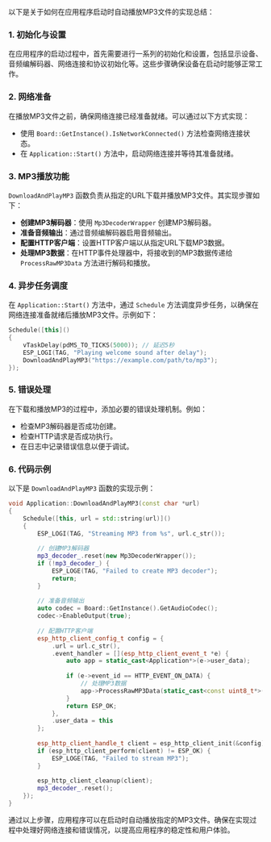 以下是关于如何在应用程序启动时自动播放MP3文件的实现总结：

### 1. 初始化与设置

在应用程序的启动过程中，首先需要进行一系列的初始化和设置，包括显示设备、音频编解码器、网络连接和协议初始化等。这些步骤确保设备在启动时能够正常工作。

### 2. 网络准备

在播放MP3文件之前，确保网络连接已经准备就绪。可以通过以下方式实现：
- 使用 `Board::GetInstance().IsNetworkConnected()` 方法检查网络连接状态。
- 在 `Application::Start()` 方法中，启动网络连接并等待其准备就绪。

### 3. MP3播放功能

`DownloadAndPlayMP3` 函数负责从指定的URL下载并播放MP3文件。其实现步骤如下：

- **创建MP3解码器**：使用 `Mp3DecoderWrapper` 创建MP3解码器。
- **准备音频输出**：通过音频编解码器启用音频输出。
- **配置HTTP客户端**：设置HTTP客户端以从指定URL下载MP3数据。
- **处理MP3数据**：在HTTP事件处理器中，将接收到的MP3数据传递给 `ProcessRawMP3Data` 方法进行解码和播放。

### 4. 异步任务调度

在 `Application::Start()` 方法中，通过 `Schedule` 方法调度异步任务，以确保在网络连接准备就绪后播放MP3文件。示例如下：

```cpp
Schedule([this]()
{
    vTaskDelay(pdMS_TO_TICKS(5000)); // 延迟5秒
    ESP_LOGI(TAG, "Playing welcome sound after delay");
    DownloadAndPlayMP3("https://example.com/path/to/mp3");
});
```

### 5. 错误处理

在下载和播放MP3的过程中，添加必要的错误处理机制。例如：
- 检查MP3解码器是否成功创建。
- 检查HTTP请求是否成功执行。
- 在日志中记录错误信息以便于调试。

### 6. 代码示例

以下是 `DownloadAndPlayMP3` 函数的实现示例：

```cpp
void Application::DownloadAndPlayMP3(const char *url)
{
    Schedule([this, url = std::string(url)]()
    {
        ESP_LOGI(TAG, "Streaming MP3 from %s", url.c_str());
        
        // 创建MP3解码器
        mp3_decoder_.reset(new Mp3DecoderWrapper());
        if (!mp3_decoder_) {
            ESP_LOGE(TAG, "Failed to create MP3 decoder");
            return;
        }
        
        // 准备音频输出
        auto codec = Board::GetInstance().GetAudioCodec();
        codec->EnableOutput(true);
        
        // 配置HTTP客户端
        esp_http_client_config_t config = {
            .url = url.c_str(),
            .event_handler = [](esp_http_client_event_t *e) {
                auto app = static_cast<Application*>(e->user_data);
                
                if (e->event_id == HTTP_EVENT_ON_DATA) {
                    // 处理MP3数据
                    app->ProcessRawMP3Data(static_cast<const uint8_t*>(e->data), e->data_len);
                }
                return ESP_OK;
            },
            .user_data = this
        };
        
        esp_http_client_handle_t client = esp_http_client_init(&config);
        if (esp_http_client_perform(client) != ESP_OK) {
            ESP_LOGE(TAG, "Failed to stream MP3");
        }
        
        esp_http_client_cleanup(client);
        mp3_decoder_.reset();
    });
}
```

通过以上步骤，应用程序可以在启动时自动播放指定的MP3文件。确保在实现过程中处理好网络连接和错误情况，以提高应用程序的稳定性和用户体验。
